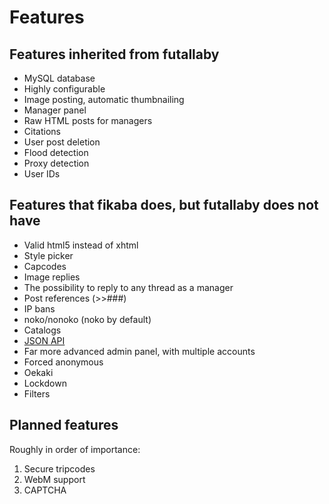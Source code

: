# Features
## Features inherited from futallaby
* MySQL database
* Highly configurable
* Image posting, automatic thumbnailing
* Manager panel
* Raw HTML posts for managers
* Citations
* User post deletion
* Flood detection
* Proxy detection
* User IDs

## Features that fikaba does, but futallaby does not have
* Valid html5 instead of xhtml
* Style picker
* Capcodes
* Image replies
* The possibility to reply to any thread as a manager
* Post references (>>###)
* IP bans
* noko/nonoko (noko by default)
* Catalogs
* [JSON API](https://github.com/knarka/fikaba/blob/master/docs/api.md)
* Far more advanced admin panel, with multiple accounts
* Forced anonymous
* Oekaki
* Lockdown
* Filters

## Planned features
Roughly in order of importance:

1. Secure tripcodes
2. WebM support
3. CAPTCHA
